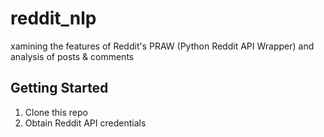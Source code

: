 # reddit_nlp
xamining the features of Reddit's PRAW (Python Reddit API Wrapper) and analysis of posts &amp; comments

## Getting Started
1. Clone this repo
2. Obtain Reddit API credentials
